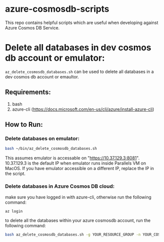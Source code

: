 # azure-cosmosdb-scripts
This repo contains helpful scripts which are useful when developing against Azure Cosmos DB Service.

# Delete all databases in dev cosmos db account or emulator:

`az_delete_cosmosdb_databases.sh` can be used to delete all databases in a dev cosmos db account or emaultor.

## Requirements:
1. bash
2. azure-cli (https://docs.microsoft.com/en-us/cli/azure/install-azure-cli)


## How to Run:

### Delete databases on emulator:

```bash
bash ~/bin/az_delete_cosmosdb_databases.sh
```

This assumes emulator is accessable on "https://10.37.129.3:8081". 10.37.129.3 is the default IP when emulator runs inside Parallels VM on MacOS. If you have emulator accessible on a different IP, replace the IP in the script.

### Delete databases in Azure Cosmos DB cloud:

make sure you have logged in with azure-cli, otherwise run the following command:
```bash
az login
```

to delete all the databases within your azure cosmosdb account, run the following command:

```bash
bash az_delete_cosmosdb_databases.sh -g YOUR_RESOURCE_GROUP -n YOUR_COSMOSDB_ACCOUNT_NAME -s YOUR_SUB_NAME
```
